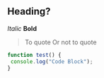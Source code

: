 ## Heading?
*Italic*
**Bold**
>To quote
>Or not to quote
```javascript
function test() {
 console.log("Code Block");
}
```